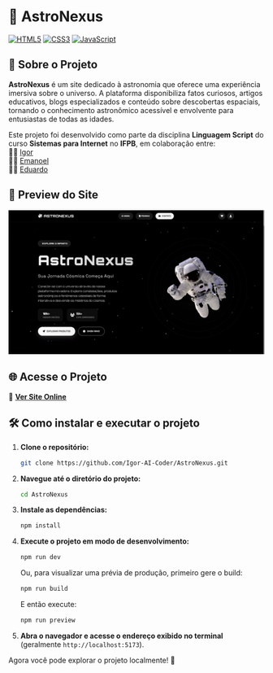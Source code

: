 # 🌌 AstroNexus

[![HTML5](https://img.shields.io/badge/HTML5-E34F26?style=for-the-badge&logo=html5&logoColor=white)](https://developer.mozilla.org/pt-BR/docs/Web/HTML)
[![CSS3](https://img.shields.io/badge/CSS3-1572B6?style=for-the-badge&logo=css3&logoColor=white)](https://developer.mozilla.org/pt-BR/docs/Web/CSS)
[![JavaScript](https://img.shields.io/badge/JavaScript-F7DF1E?style=for-the-badge&logo=javascript&logoColor=black)](https://developer.mozilla.org/pt-BR/docs/Web/JavaScript)

## 📌 Sobre o Projeto

**AstroNexus** é um site dedicado à astronomia que oferece uma experiência imersiva sobre o universo. A plataforma disponibiliza fatos curiosos, artigos educativos, blogs especializados e conteúdo sobre descobertas espaciais, tornando o conhecimento astronômico acessível e envolvente para entusiastas de todas as idades.

Este projeto foi desenvolvido como parte da disciplina **Linguagem Script** do curso **Sistemas para Internet** no **IFPB**, em colaboração entre:  
👨‍💻 [Igor](https://github.com/Igor-AI-Coder)  
👨‍💻 [Emanoel](https://github.com/maneuu)  
👨‍💻 [Eduardo](https://github.com/LuisEduardox)

## 🎨 Preview do Site

![Preview do Site](preview.png)

## 🌐 Acesse o Projeto

🚀 **[Ver Site Online](https://igor-ai-coder.github.io/AstroNexus/)**

## 🛠️ Como instalar e executar o projeto

1. **Clone o repositório:**
   ```sh
   git clone https://github.com/Igor-AI-Coder/AstroNexus.git
   ```
2. **Navegue até o diretório do projeto:**
   ```sh
   cd AstroNexus
   ```
3. **Instale as dependências:**
   ```sh
   npm install
   ```
4. **Execute o projeto em modo de desenvolvimento:**
   ```sh
   npm run dev
   ```
   Ou, para visualizar uma prévia de produção, primeiro gere o build:
   ```sh
   npm run build
   ```
   E então execute:
   ```sh
   npm run preview
   ```

5. **Abra o navegador e acesse o endereço exibido no terminal** (geralmente `http://localhost:5173`).

Agora você pode explorar o projeto localmente! 🌌

